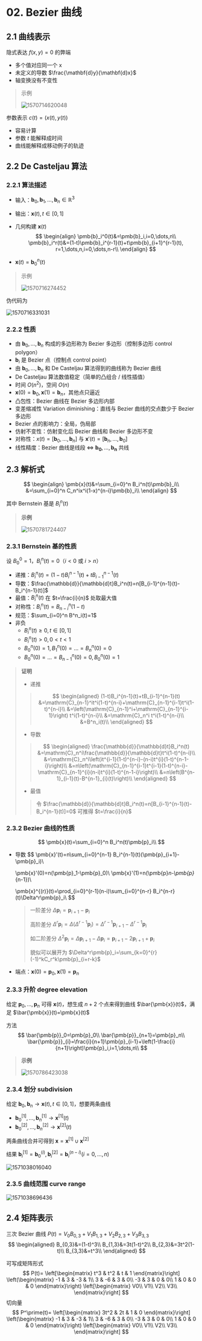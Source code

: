 # 02. Bezier 曲线

## 2.1 曲线表示

隐式表达 $f(x,y)=0$ 的弊端

- 多个值对应同一个 x
- 未定义的导数 $\frac{\mathbf{d}y}{\mathbf{d}x}$ 
- 轴变换没有不变性

> 示例
>
> ![1570714620048](assets/1570714620048.jpg)

参数表示 $c(t)=(x(t),y(t))$ 

- 容易计算
- 参数 $t$ 能解释成时间
- 曲线能解释成移动例子的轨迹

## 2.2 De Casteljau 算法

### 2.2.1 算法描述

- 输入：$\pmb{b}_0,\pmb{b}_1,\dots,\pmb{b}_n \in \mathbb{R}^3$ 

- 输出：$\pmb{x}(t),t\in [0,1]$ 

- 几何构建 $\pmb{x}(t)$ 
  $$
  \begin{align}
  \pmb{b}_i^0(t)&=\pmb{b}_i,i=0,\dots,n\\
  \pmb{b}_i^r(t)&=(1-t)\pmb{b}_i^{r-1}(t)+t\pmb{b}_{i+1}^{r-1}(t), r=1,\dots,n,i=0,\dots,n-r\\
  \end{align}
  $$
- $\pmb{x}(t)=\pmb{b}_0^n(t)$ 

> 示例
>
> ![1570716274452](assets/1570716274452.jpg)

伪代码为

![1570716331031](assets/1570716331031.jpg)

### 2.2.2 性质

- 由 $\pmb{b}_0,\dots,\pmb{b}_n$ 构成的多边形称为 Bezier 多边形（控制多边形 control polygon）
- $\pmb{b}_i$ 是 Bezier 点（控制点 control point）
- 由 $\pmb{b}_0,\dots,\pmb{b}_n$ 和 De Casteljau 算法得到的曲线称为 Bezier 曲线
- De Casteljau 算法数值稳定（简单的凸组合 / 线性插值）
- 时间 $O(n^2)$，空间 $O(n)$ 
- $\pmb{x}(0)=\pmb{b}_0,\pmb{x}(1)=\pmb{b}_n$，其他点只逼近
- 凸包性：Bezier 曲线在 Bezier 多边形内部
- 变差缩减性 Variation diminishing：直线与 Bezier 曲线的交点数少于 Bezier 多边形
- Bezier 点的影响力：全局，伪局部
- 仿射不变性：仿射变化后 Bezier 曲线和 Bezier 多边形不变
- 对称性：$x(t)=[\pmb{b}_0,\dots,\pmb{b}_n]$ 与 $\pmb{x}'(t)=[\pmb{b}_n,\dots,\pmb{b}_0]$ 
- 线性精度：Bezier 曲线是线段 $\Leftrightarrow$ $\pmb{b_0},\dots,\pmb{b_n}$ 共线

## 2.3 解析式

$$
\begin{align}
\pmb{x}(t)&=\sum_{i=0}^n B_i^n(t)\pmb{b}_i\\
&=\sum_{i=0}^n C_n^ix^i(1-x)^{n-i}\pmb{b}_i\\
\end{align}
$$

其中 Bernstein 基是 $B_i^n(t)$ 

> **示例** 
>
> ![1570781724407](assets/1570781724407.jpg)

### 2.3.1 Bernstein 基的性质

设 $B_0^0=1$，$B^n_i(t)=0$（$i<0$ 或 $i>n$） 

- 递推：$B_i^n(t)=(1-t)B_i^{n-1}(t)+tB_{i-1}^{n-1}(t)$ 
- 导数：$\frac{\mathbb{d}}{\mathbb{d}t}B_i^n(t)=n[B_{i-1}^{n-1}(t)-B_i^{n-1}(t)]$ 
- 最值：$B^n_i(t)$ 在 $t=\frac{i}{n}$ 处取最大值
- 对称性：$B_i^n(t)=B_{n-i}^n(1-t)$ 
- 规范：$\sum_{i=0}^n B^n_i(t)=1$ 
- 非负
  - $B_i^n(t)\ge 0,t\in[0,1]$ 
  - $B^n_i(t)>0,0<t<1$ 
  - $B_0^n(0)=1,B_1^n(0)=\dots=B_n^n(0)=0$ 
  - $B_0^n(0)=\dots=B_{n-1}^n(0)=0,B_0^n(0)=1$ 

> **证明** 
>
> - 递推
>
> > $$
> > \begin{aligned}
> > (1-t)B_i^{n-1}(t)+tB_{i-1}^{n-1}(t)
> > &=\mathrm{C}_{n-1}^it^i(1-t)^{n-i}+\mathrm{C}_{n-1}^{i-1}t^i(1-t)^{n-i}\\
> > &=\left(\mathrm{C}_{n-1}^i+\mathrm{C}_{n-1}^{i-1}\right) t^i(1-t)^{n-i}\\
> > &=\mathrm{C}_n^i t^i(1-t)^{n-i}\\
> > &=B^n_i(t)\\
> > \end{aligned}
> > $$
>
> - 导数
>
> > $$
> > \begin{aligned}
> > \frac{\mathbb{d}}{\mathbb{d}t}B_i^n(t)
> > &=\mathrm{C}_n^i\frac{\mathbb{d}}{\mathbb{d}t}t^i(1-t)^{n-i}\\
> > &=\mathrm{C}_n^i\left(it^{i-1}(1-t)^{n-i}-(n-i)t^{i}(1-t)^{n-1-i}\right)\\
> > &=n\left(\mathrm{C}_{n-1}^{i-1}t^{i-1}(1-t)^{n-i}-\mathrm{C}_{n-1}^{i}(n-i)t^{i}(1-t)^{n-1-i}\right)\\
> > &=n\left(B^{n-1}_{i-1}(t)-B^{n-1}_{i}(t)\right)\\
> > \end{aligned}
> > $$
>
> - 最值
>
> > 令 $\frac{\mathbb{d}}{\mathbb{d}t}B_i^n(t)=n[B_{i-1}^{n-1}(t)-B_i^{n-1}(t)]=0$ 可推得 $t=\frac{i}{n}$ 

### 2.3.2 Bezier 曲线的性质

$$
\pmb{x}(t)=\sum_{i=0}^n B_i^n(t)\pmb{p}_i\\
$$

- 导数
  $$
  \pmb{x}'(t)=n\sum_{i=0}^{n-1} B_i^{n-1}(t)(\pmb{p}_{i+1}-\pmb{p}_i)\\
  
  \pmb{x}'(0)=n(\pmb{p}_1-\pmb{p}_0)\\
\pmb{x}'(1)=n(\pmb{p}_n-\pmb{p}_{n-1})\\
  
  \pmb{x}^{(r)}(t)=\prod_{i=0}^{r-1}(n-i)\sum_{i=0}^{n-r} B_i^{n-r}(t)\Delta^r\pmb{p}_i\\
  $$
  > 一阶差分 $\Delta \pmb{p}_i = \pmb{p}_{i+1}-\pmb{p}_i$ 
  >
  > 高阶差分 $\Delta^r \pmb{p}_i=\Delta(\Delta^{r-1}   \pmb{p}_i)=\Delta^{r-1} \pmb{p}_{i+1}-\Delta^{r-1} \pmb{p}_i$ 
  >
  > 如二阶差分 $\Delta^2 \pmb{p}_i=\Delta\pmb{p}_{i+1}-  \Delta\pmb{p}_i=\pmb{p}_{i+1}-2\pmb{p}_{i+1}+\pmb{p}_i$ 
  >
  > 貌似可以展开为 $\Delta^r\pmb{p}_i=\sum_{k=0}^{r}  (-1)^kC_r^k\pmb{p}_{i+r-k}$ 
  
- 端点：$\pmb{x}(0)=\pmb{p}_0,\pmb{x}(1)=\pmb{p}_n$ 

### 2.3.3 升阶 degree elevation

给定 $\pmb{p}_0,\dots,\pmb{p}_n$ 可得 $\pmb{x}(t)$，想生成 $n+2$ 个点来得到曲线 $\bar{\pmb{x}}(t)$，满足 $\bar{\pmb{x}}(t)=\pmb{x}(t)$ 

方法
$$
\bar{\pmb{p}}_0=\pmb{p}_0\\
\bar{\pmb{p}}_{n+1}=\pmb{p}_n\\
\bar{\pmb{p}}_{i}=\frac{i}{n+1}\pmb{p}_{i-1}+\left(1-\frac{i}{n+1}\right)\pmb{p}_i,i=1,\dots,n\\
$$

> **示例** 
>
> ![1570786423038](assets/1570786423038.jpg)

### 2.3.4 划分 subdivision

给定 $\pmb{b}_0,\pmb{b}_n\to \pmb{x}(t),t\in [0,1]$，想要两条曲线

- $\pmb{b}_0^{[1]},\dots,\pmb{b}_n^{[1]}\to \pmb{x}^{[1]}(t)$ 
- $\pmb{b}_0^{[2]},\dots,\pmb{b}_n^{[2]}\to \pmb{x}^{[2]}(t)$ 

两条曲线合并可得到 $\pmb{x}=\pmb{x}^{[1]}\cup \pmb{x}^{[2]}$ 

结果 $\pmb{b}^{[1]}_i = \pmb{b}_0^{(i)},\pmb{b}_i^{[2]}=\pmb{b}^{(n-i)}_i(i=0,\dots,n)$  

![1571038016040](assets/1571038016040.jpg)

### 2.3.5 曲线范围 curve range

![1571038696436](assets/1571038696436.jpg)

## 2.4 矩阵表示

三次 Bezier 曲线 $P(t) = V_0B_{0,3}+V_1B_{1,3}+V_2B_{2,3}+V_3B_{3,3}$ 
$$
\begin{aligned}
B_{0,3}&=(1-t)^3\\
B_{1,3}&=3t(1-t)^2\\
B_{2,3}&=3t^2(1-t)\\
B_{3,3}&=t^3\\
\end{aligned}
$$

可写成矩阵形式
$$
P(t)=
\left[\begin{matrix}
t^3 & t^2 & t & 1
\end{matrix}\right]
\left(\begin{matrix}
-1 &  3 & -3 &  1\\
 3 & -6 &  3 &  0\\
-3 &  3 &  0 &  0\\
 1 &  0 &  0 &  0
\end{matrix}\right)
\left[\begin{matrix}
V0\\
V1\\
V2\\
V3\\
\end{matrix}\right]
$$
切向量
$$
P^\prime(t)=
\left[\begin{matrix}
3t^2 & 2t & 1 & 0
\end{matrix}\right]
\left(\begin{matrix}
-1 &  3 & -3 &  1\\
 3 & -6 &  3 &  0\\
-3 &  3 &  0 &  0\\
 1 &  0 &  0 &  0
\end{matrix}\right)
\left[\begin{matrix}
V0\\
V1\\
V2\\
V3\\
\end{matrix}\right]
$$

